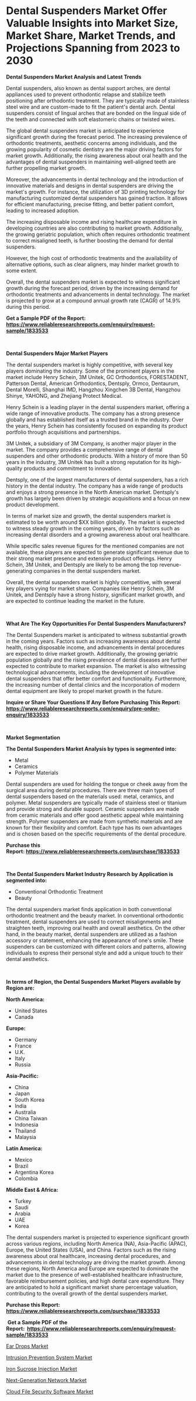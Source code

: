 <p><h1>Dental Suspenders Market Offer Valuable Insights into Market Size, Market Share, Market Trends, and Projections Spanning from 2023 to 2030</h1></p><p><strong>Dental Suspenders Market Analysis and Latest Trends</strong></p>
<p><p>Dental suspenders, also known as dental support arches, are dental appliances used to prevent orthodontic relapse and stabilize teeth positioning after orthodontic treatment. They are typically made of stainless steel wire and are custom-made to fit the patient's dental arch. Dental suspenders consist of lingual arches that are bonded on the lingual side of the teeth and connected with soft elastomeric chains or twisted wires.</p><p>The global dental suspenders market is anticipated to experience significant growth during the forecast period. The increasing prevalence of orthodontic treatments, aesthetic concerns among individuals, and the growing popularity of cosmetic dentistry are the major driving factors for market growth. Additionally, the rising awareness about oral health and the advantages of dental suspenders in maintaining well-aligned teeth are further propelling market growth.</p><p>Moreover, the advancements in dental technology and the introduction of innovative materials and designs in dental suspenders are driving the market's growth. For instance, the utilization of 3D printing technology for manufacturing customized dental suspenders has gained traction. It allows for efficient manufacturing, precise fitting, and better patient comfort, leading to increased adoption.</p><p>The increasing disposable income and rising healthcare expenditure in developing countries are also contributing to market growth. Additionally, the growing geriatric population, which often requires orthodontic treatment to correct misaligned teeth, is further boosting the demand for dental suspenders.</p><p>However, the high cost of orthodontic treatments and the availability of alternative options, such as clear aligners, may hinder market growth to some extent.</p><p>Overall, the dental suspenders market is expected to witness significant growth during the forecast period, driven by the increasing demand for orthodontic treatments and advancements in dental technology. The market is projected to grow at a compound annual growth rate (CAGR) of 14.9% during this period.</p></p>
<p><strong>Get a Sample PDF of the Report:&nbsp; <a href="https://www.reliableresearchreports.com/enquiry/request-sample/1833533">https://www.reliableresearchreports.com/enquiry/request-sample/1833533</a></strong></p>
<p>&nbsp;</p>
<p><strong>Dental Suspenders Major Market Players</strong></p>
<p><p>The dental suspenders market is highly competitive, with several key players dominating the industry. Some of the prominent players in the market include Henry Schein, 3M Unitek, GC Orthodontics, FORESTADENT, Patterson Dental, American Orthodontics, Dentsply, Ormco, Dentaurum, Dental Morelli, Shanghai IMD, Hangzhou Xingchen 3B Dental, Hangzhou Shinye, YAHONG, and Zhejiang Protect Medical.</p><p>Henry Schein is a leading player in the dental suspenders market, offering a wide range of innovative products. The company has a strong presence globally and has established itself as a trusted brand in the industry. Over the years, Henry Schein has consistently focused on expanding its product portfolio through acquisitions and partnerships.</p><p>3M Unitek, a subsidiary of 3M Company, is another major player in the market. The company provides a comprehensive range of dental suspenders and other orthodontic products. With a history of more than 50 years in the industry, 3M Unitek has built a strong reputation for its high-quality products and commitment to innovation.</p><p>Dentsply, one of the largest manufacturers of dental suspenders, has a rich history in the dental industry. The company has a wide range of products and enjoys a strong presence in the North American market. Dentsply's growth has largely been driven by strategic acquisitions and a focus on new product development.</p><p>In terms of market size and growth, the dental suspenders market is estimated to be worth around $XX billion globally. The market is expected to witness steady growth in the coming years, driven by factors such as increasing dental disorders and a growing awareness about oral healthcare.</p><p>While specific sales revenue figures for the mentioned companies are not available, these players are expected to generate significant revenue due to their strong market presence and extensive product offerings. Henry Schein, 3M Unitek, and Dentsply are likely to be among the top revenue-generating companies in the dental suspenders market.</p><p>Overall, the dental suspenders market is highly competitive, with several key players vying for market share. Companies like Henry Schein, 3M Unitek, and Dentsply have a strong history, significant market growth, and are expected to continue leading the market in the future.</p></p>
<p>&nbsp;</p>
<p><strong>What Are The Key Opportunities For Dental Suspenders Manufacturers?</strong></p>
<p><p>The Dental Suspenders market is anticipated to witness substantial growth in the coming years. Factors such as increasing awareness about dental health, rising disposable income, and advancements in dental procedures are expected to drive market growth. Additionally, the growing geriatric population globally and the rising prevalence of dental diseases are further expected to contribute to market expansion. The market is also witnessing technological advancements, including the development of innovative dental suspenders that offer better comfort and functionality. Furthermore, the increasing number of dental clinics and the incorporation of modern dental equipment are likely to propel market growth in the future.</p></p>
<p><strong>Inquire or Share Your Questions If Any Before Purchasing This Report: <a href="https://www.reliableresearchreports.com/enquiry/pre-order-enquiry/1833533">https://www.reliableresearchreports.com/enquiry/pre-order-enquiry/1833533</a></strong></p>
<p>&nbsp;</p>
<p><strong>Market Segmentation</strong></p>
<p><strong>The Dental Suspenders Market Analysis by types is segmented into:</strong></p>
<p><ul><li>Metal</li><li>Ceramics</li><li>Polymer Materials</li></ul></p>
<p><p>Dental suspenders are used for holding the tongue or cheek away from the surgical area during dental procedures. There are three main types of dental suspenders based on the materials used: metal, ceramics, and polymer. Metal suspenders are typically made of stainless steel or titanium and provide strong and durable support. Ceramic suspenders are made from ceramic materials and offer good aesthetic appeal while maintaining strength. Polymer suspenders are made from synthetic materials and are known for their flexibility and comfort. Each type has its own advantages and is chosen based on the specific requirements of the dental procedure.</p></p>
<p><strong>Purchase this Report:&nbsp;<a href="https://www.reliableresearchreports.com/purchase/1833533">https://www.reliableresearchreports.com/purchase/1833533</a></strong></p>
<p>&nbsp;</p>
<p><strong>The Dental Suspenders Market Industry Research by Application is segmented into:</strong></p>
<p><ul><li>Conventional Orthodontic Treatment</li><li>Beauty</li></ul></p>
<p><p>The dental suspenders market finds application in both conventional orthodontic treatment and the beauty market. In conventional orthodontic treatment, dental suspenders are used to correct misalignments and straighten teeth, improving oral health and overall aesthetics. On the other hand, in the beauty market, dental suspenders are utilized as a fashion accessory or statement, enhancing the appearance of one's smile. These suspenders can be customized with different colors and patterns, allowing individuals to express their personal style and add a unique touch to their dental aesthetics.</p></p>
<p>&nbsp;</p>
<p><strong>In terms of Region, the Dental Suspenders Market Players available by Region are:</strong></p>
<p>
    <p> <strong> North America: </strong>
        <ul>
            <li>United States</li>
            <li>Canada</li>
        </ul>
        </p> 
    <p> <strong> Europe: </strong>
        <ul>
            <li>Germany</li>
            <li>France</li>
            <li>U.K.</li>
            <li>Italy</li>
            <li>Russia</li>
        </ul>
        </p> 
    <p> <strong> Asia-Pacific: </strong>
        <ul>
            <li>China</li>
            <li>Japan</li>
            <li>South Korea</li>
            <li>India</li>
            <li>Australia</li>
            <li>China Taiwan</li>
            <li>Indonesia</li>
            <li>Thailand</li>
            <li>Malaysia</li>
        </ul>
        </p> 
    <p> <strong> Latin America: </strong>
        <ul>
            <li>Mexico</li>
            <li>Brazil</li>
            <li>Argentina Korea</li>
            <li>Colombia</li>
        </ul>
        </p> 
    <p> <strong> Middle East & Africa: </strong>
        <ul>
            <li>Turkey</li>
            <li>Saudi</li>
            <li>Arabia</li>
            <li>UAE</li>
            <li>Korea</li>
        </ul>
    </p>
    </p>
<p><p>The dental suspenders market is projected to experience significant growth across various regions, including North America (NA), Asia-Pacific (APAC), Europe, the United States (USA), and China. Factors such as the rising awareness about oral healthcare, increasing dental procedures, and advancements in dental technology are driving the market growth. Among these regions, North America and Europe are expected to dominate the market due to the presence of well-established healthcare infrastructure, favorable reimbursement policies, and high dental care expenditure. They are anticipated to hold a significant market share percentage valuation, contributing to the overall growth of the dental suspenders market.</p></p>
<p><strong>Purchase this Report: <a href="https://www.reliableresearchreports.com/purchase/1833533">https://www.reliableresearchreports.com/purchase/1833533</a></strong></p>
<p>&nbsp;<strong>Get a Sample PDF of the Report:&nbsp;&nbsp;<a href="https://www.reliableresearchreports.com/enquiry/request-sample/1833533">https://www.reliableresearchreports.com/enquiry/request-sample/1833533</a></strong></p>
<p><strong></strong></p>
<p><p><a href="https://medium.com/@aureliarice2023/ear-drops-market-size-market-outlook-and-market-forecast-2023-to-2030-374fc53b8e04">Ear Drops Market</a></p><p><a href="https://www.linkedin.com/pulse/intrusion-prevention-system-market-size-2023-2030-global/">Intrusion Prevention System Market</a></p><p><a href="https://medium.com/@marvinwalsh2023/iron-sucrose-injection-market-competitive-analysis-market-trends-and-forecast-to-2030-c8ecfa841678">Iron Sucrose Injection Market</a></p><p><a href="https://www.linkedin.com/pulse/next-generation-network-market-size-growth-forecast-from/">Next-Generation Network Market</a></p><p><a href="https://www.linkedin.com/pulse/cloud-file-security-software-market-size-growth-forecast-from/">Cloud File Security Software Market</a></p></p>